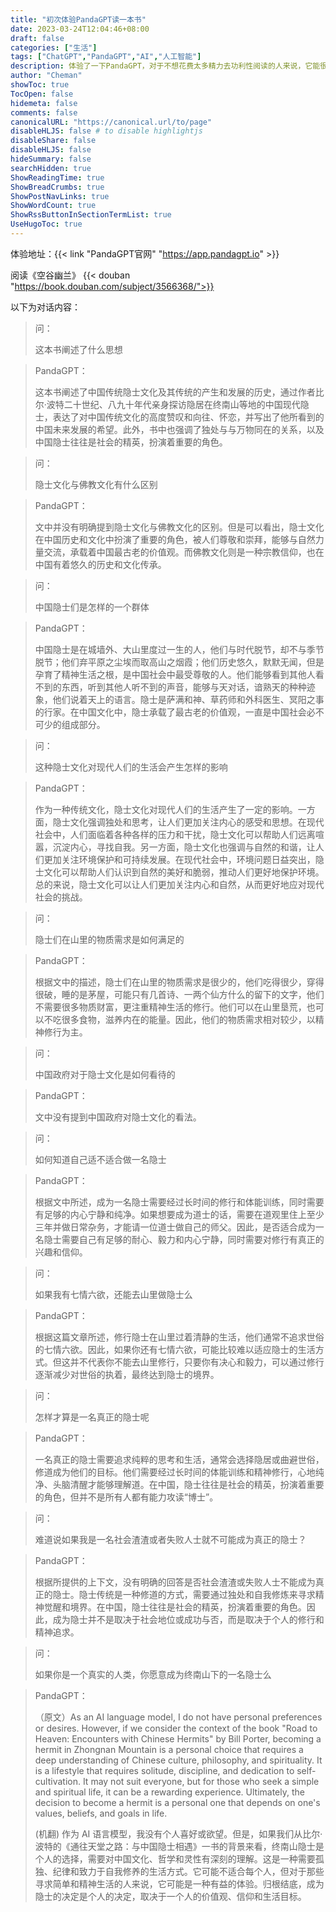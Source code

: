 ```yaml
---
title: "初次体验PandaGPT读一本书"
date: 2023-03-24T12:04:46+08:00
draft: false
categories: ["生活"]
tags: ["ChatGPT","PandaGPT","AI","人工智能"]
description: 体验了一下PandaGPT，对于不想花费太多精力去功利性阅读的人来说，它能很好的满足你对信息获取的需求。
author: "Cheman"
showToc: true
TocOpen: false
hidemeta: false
comments: false
canonicalURL: "https://canonical.url/to/page"
disableHLJS: false # to disable highlightjs
disableShare: false
disableHLJS: false
hideSummary: false
searchHidden: true
ShowReadingTime: true
ShowBreadCrumbs: true
ShowPostNavLinks: true
ShowWordCount: true
ShowRssButtonInSectionTermList: true
UseHugoToc: true
---
```

体验地址：{{< link "PandaGPT官网" "https://app.pandagpt.io" >}}

阅读《空谷幽兰》
{{< douban "https://book.douban.com/subject/3566368/">}}

以下为对话内容：

> 问：
>
> 这本书阐述了什么思想

> PandaGPT：
>
> 这本书阐述了中国传统隐士文化及其传统的产生和发展的历史，通过作者比尔·波特二十世纪、八九十年代亲身探访隐居在终南山等地的中国现代隐士，表达了对中国传统文化的高度赞叹和向往、怀恋，并写出了他所看到的中国未来发展的希望。此外，书中也强调了独处与与万物同在的关系，以及中国隐士往往是社会的精英，扮演着重要的角色。

> 问：
>
> 隐士文化与佛教文化有什么区别

> PandaGPT：
>
> 文中并没有明确提到隐士文化与佛教文化的区别。但是可以看出，隐士文化在中国历史和文化中扮演了重要的角色，被人们尊敬和崇拜，能够与自然力量交流，承载着中国最古老的价值观。而佛教文化则是一种宗教信仰，也在中国有着悠久的历史和文化传承。

> 问：
>
> 中国隐士们是怎样的一个群体

> PandaGPT：
>
> 中国隐士是在城墙外、大山里度过一生的人，他们与时代脱节，却不与季节脱节；他们弃平原之尘埃而取高山之烟霞；他们历史悠久，默默无闻，但是孕育了精神生活之根，是中国社会中最受尊敬的人。他们能够看到其他人看不到的东西，听到其他人听不到的声音，能够与天对话，谙熟天的种种迹象，他们说着天上的语言。隐士是萨满和神、草药师和外科医生、冥阳之事的行家。在中国文化中，隐士承载了最古老的价值观，一直是中国社会必不可少的组成部分。

> 问：
>
> 这种隐士文化对现代人们的生活会产生怎样的影响

> PandaGPT：
>
> 作为一种传统文化，隐士文化对现代人们的生活产生了一定的影响。一方面，隐士文化强调独处和思考，让人们更加关注内心的感受和思想。在现代社会中，人们面临着各种各样的压力和干扰，隐士文化可以帮助人们远离喧嚣，沉淀内心，寻找自我。另一方面，隐士文化也强调与自然的和谐，让人们更加关注环境保护和可持续发展。在现代社会中，环境问题日益突出，隐士文化可以帮助人们认识到自然的美好和脆弱，推动人们更好地保护环境。总的来说，隐士文化可以让人们更加关注内心和自然，从而更好地应对现代社会的挑战。

> 问：
>
> 隐士们在山里的物质需求是如何满足的

> PandaGPT：
>
> 根据文中的描述，隐士们在山里的物质需求是很少的，他们吃得很少，穿得很破，睡的是茅屋，可能只有几首诗、一两个仙方什么的留下的文字，他们不需要很多物质财富，更注重精神生活的修行。他们可以在山里垦荒，也可以不吃很多食物，滋养内在的能量。因此，他们的物质需求相对较少，以精神修行为主。

> 问：
>
> 中国政府对于隐士文化是如何看待的

> PandaGPT：
>
> 文中没有提到中国政府对隐士文化的看法。

> 问：
>
> 如何知道自己适不适合做一名隐士

> PandaGPT：
>
> 根据文中所述，成为一名隐士需要经过长时间的修行和体能训练，同时需要有足够的内心宁静和纯净。如果想要成为道士的话，需要在道观里住上至少三年并做日常杂务，才能请一位道士做自己的师父。因此，是否适合成为一名隐士需要自己有足够的耐心、毅力和内心宁静，同时需要对修行有真正的兴趣和信仰。

> 问：
>
> 如果我有七情六欲，还能去山里做隐士么

> PandaGPT：
>
> 根据这篇文章所述，修行隐士在山里过着清静的生活，他们通常不追求世俗的七情六欲。因此，如果你还有七情六欲，可能比较难以适应隐士的生活方式。但这并不代表你不能去山里修行，只要你有决心和毅力，可以通过修行逐渐减少对世俗的执着，最终达到隐士的境界。

> 问：
>
> 怎样才算是一名真正的隐士呢

> PandaGPT：
>
> 一名真正的隐士需要追求纯粹的思考和生活，通常会选择隐居或曲避世俗，修道成为他们的目标。他们需要经过长时间的体能训练和精神修行，心地纯净、头脑清醒才能够理解道。在中国，隐士往往是社会的精英，扮演着重要的角色，但并不是所有人都有能力攻读“博士”。

> 问：
>
> 难道说如果我是一名社会渣渣或者失败人士就不可能成为真正的隐士？

> PandaGPT：
>
> 根据所提供的上下文，没有明确的回答是否社会渣渣或失败人士不能成为真正的隐士。隐士传统是一种修道的方式，需要通过独处和自我修炼来寻求精神觉醒和境界。在中国，隐士往往是社会的精英，扮演着重要的角色。因此，成为隐士并不是取决于社会地位或成功与否，而是取决于个人的修行和精神追求。

> 问：
>
> 如果你是一个真实的人类，你愿意成为终南山下的一名隐士么

> PandaGPT：
>
> （原文）As an AI language model, I do not have personal preferences or desires. However, if we consider the context of the book "Road to Heaven: Encounters with Chinese Hermits" by Bill Porter, becoming a hermit in Zhongnan Mountain is a personal choice that requires a deep understanding of Chinese culture, philosophy, and spirituality. It is a lifestyle that requires solitude, discipline, and dedication to self-cultivation. It may not suit everyone, but for those who seek a simple and spiritual life, it can be a rewarding experience. Ultimately, the decision to become a hermit is a personal one that depends on one's values, beliefs, and goals in life.
>
> (机翻) 作为 AI 语言模型，我没有个人喜好或欲望。但是，如果我们从比尔·波特的《通往天堂之路：与中国隐士相遇》一书的背景来看，终南山隐士是个人的选择，需要对中国文化、哲学和灵性有深刻的理解。这是一种需要孤独、纪律和致力于自我修养的生活方式。它可能不适合每个人，但对于那些寻求简单和精神生活的人来说，它可能是一种有益的体验。归根结底，成为隐士的决定是个人的决定，取决于一个人的价值观、信仰和生活目标。
